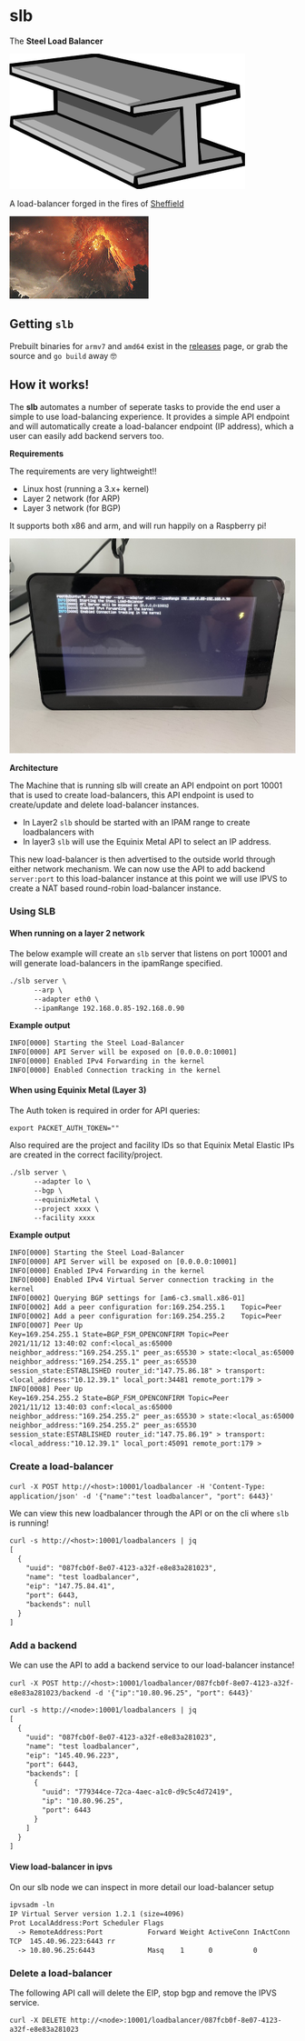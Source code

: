 # slb

The **Steel Load Balancer**


   ![](steel.gif)
   
A load-balancer forged in the fires of [Sheffield](https://en.wikipedia.org/wiki/Steel_City)

   ![](Mount_Doom.gif)

## Getting `slb`

Prebuilt binaries for `armv7` and `amd64` exist in the [releases](https://github.com/steel-load-balancer/slb/releases) page, or grab the source and `go build` away 🤓

## How it works!

The **slb** automates a number of seperate tasks to provide the end user a simple to use load-balancing experience. It provides a simple API endpoint and will automatically create a load-balancer endpoint (IP address), which a user can easily add backend servers too.

**Requirements**

The requirements are very lightweight!!

- Linux host (running a 3.x+ kernel)
- Layer 2 network (for ARP)
- Layer 3 network (for BGP)

It supports both x86 and arm, and will run happily on a Raspberry pi!

![](rpi.jpg)

**Architecture**

The Machine that is running slb will create an API endpoint on port 10001 that is used to create load-balancers, this API endpoint is used to create/update and delete load-balancer instances. 

- In Layer2 `slb` should be started with an IPAM range to create loadbalancers with
- In layer3 `slb` will use the Equinix Metal API to select an IP address.

This new load-balancer is then advertised to the outside world through either network mechanism. We can now use the API to add backend `server:port` to this load-balancer instance at this point we will use IPVS to create a NAT based round-robin load-balancer instance. 

### Using SLB

#### When running on a layer 2 network

The below example will create an `slb` server that listens on port 10001 and will generate load-balancers in the ipamRange specified.
```
./slb server \
      --arp \
      --adapter eth0 \
      --ipamRange 192.168.0.85-192.168.0.90
```

**Example output**

```
INFO[0000] Starting the Steel Load-Balancer
INFO[0000] API Server will be exposed on [0.0.0.0:10001]
INFO[0000] Enabled IPv4 Forwarding in the kernel
INFO[0000] Enabled Connection tracking in the kernel
```

#### When using Equinix Metal (Layer 3)

The Auth token is required in order for API queries:

```
export PACKET_AUTH_TOKEN=""
```

Also required are the project and facility IDs so that Equinix Metal Elastic IPs are created in the correct facility/project.

```
./slb server \
      --adapter lo \
      --bgp \
      --equinixMetal \
      --project xxxx \
      --facility xxxx
```

**Example output**

```
INFO[0000] Starting the Steel Load-Balancer
INFO[0000] API Server will be exposed on [0.0.0.0:10001]
INFO[0000] Enabled IPv4 Forwarding in the kernel
INFO[0000] Enabled IPv4 Virtual Server connection tracking in the kernel
INFO[0002] Querying BGP settings for [am6-c3.small.x86-01]
INFO[0002] Add a peer configuration for:169.254.255.1    Topic=Peer
INFO[0002] Add a peer configuration for:169.254.255.2    Topic=Peer
INFO[0007] Peer Up                                       Key=169.254.255.1 State=BGP_FSM_OPENCONFIRM Topic=Peer
2021/11/12 13:40:02 conf:<local_as:65000 neighbor_address:"169.254.255.1" peer_as:65530 > state:<local_as:65000 neighbor_address:"169.254.255.1" peer_as:65530 session_state:ESTABLISHED router_id:"147.75.86.18" > transport:<local_address:"10.12.39.1" local_port:34481 remote_port:179 >
INFO[0008] Peer Up                                       Key=169.254.255.2 State=BGP_FSM_OPENCONFIRM Topic=Peer
2021/11/12 13:40:03 conf:<local_as:65000 neighbor_address:"169.254.255.2" peer_as:65530 > state:<local_as:65000 neighbor_address:"169.254.255.2" peer_as:65530 session_state:ESTABLISHED router_id:"147.75.86.19" > transport:<local_address:"10.12.39.1" local_port:45091 remote_port:179 >
```

### Create a load-balancer

`curl -X POST http://<host>:10001/loadbalancer -H 'Content-Type: application/json' -d '{"name":"test loadbalancer", "port": 6443}'`

We can view this new loadbalancer through the API or on the cli where `slb` is running!

```
curl -s http://<host>:10001/loadbalancers | jq
[
  {
    "uuid": "087fcb0f-8e07-4123-a32f-e8e83a281023",
    "name": "test loadbalancer",
    "eip": "147.75.84.41",
    "port": 6443,
    "backends": null
  }
]
```

### Add a backend

We can use the API to add a backend service to our load-balancer instance!

`curl -X POST http://<host>:10001/loadbalancer/087fcb0f-8e07-4123-a32f-e8e83a281023/backend -d '{"ip":"10.80.96.25", "port": 6443}'`

```
curl -s http://<node>:10001/loadbalancers | jq
[
  {
    "uuid": "087fcb0f-8e07-4123-a32f-e8e83a281023",
    "name": "test loadbalancer",
    "eip": "145.40.96.223",
    "port": 6443,
    "backends": [
      {
        "uuid": "779344ce-72ca-4aec-a1c0-d9c5c4d72419",
        "ip": "10.80.96.25",
        "port": 6443
      }
    ]
  }
]
```

#### View load-balancer in ipvs

On our slb node we can inspect in more detail our load-balancer setup

```
ipvsadm -ln
IP Virtual Server version 1.2.1 (size=4096)
Prot LocalAddress:Port Scheduler Flags
  -> RemoteAddress:Port           Forward Weight ActiveConn InActConn
TCP  145.40.96.223:6443 rr
  -> 10.80.96.25:6443             Masq    1      0          0
  ```

### Delete a load-balancer

The following API call will delete the EIP, stop bgp and remove the IPVS service.
```
curl -X DELETE http://<node>:10001/loadbalancer/087fcb0f-8e07-4123-a32f-e8e83a281023
```
